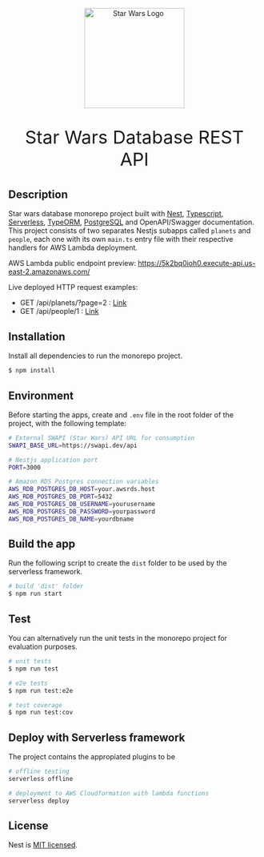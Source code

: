 <p align="center">
  <img src="https://upload.wikimedia.org/wikipedia/commons/6/6c/Star_Wars_Logo.svg" width="200" alt="Star Wars Logo" />
</p>
<p align="center" style="font-size:36px;">Star Wars Database REST API<p>

## Description

Star wars database monorepo project built with [Nest](https://github.com/nestjs/nest), [Typescript](https://www.typescriptlang.org/), [Serverless](https://serverless.com), [TypeORM](https://https://typeorm.io/), [PostgreSQL](https://https://www.postgresql.org/) and OpenAPI/Swagger documentation. This project consists of two separates Nestjs subapps called `planets` and `people`, each one with its own `main.ts` entry file with their respective handlers for AWS Lambda deployment.

AWS Lambda public endpoint preview: https://5k2bq0ioh0.execute-api.us-east-2.amazonaws.com/

Live deployed HTTP request examples: 
 - GET /api/planets/?page=2 : [Link](https://5k2bq0ioh0.execute-api.us-east-2.amazonaws.com/api/planets/?page=2) 
 - GET /api/people/1 : [Link](https://5k2bq0ioh0.execute-api.us-east-2.amazonaws.com/api/people/1)


## Installation

Install all dependencies to run the monorepo project.

```bash
$ npm install
```

## Environment

Before starting the apps, create and `.env` file in the root folder of the project, with the following template:

```bash
# External SWAPI (Star Wars) API URL for consumption
SWAPI_BASE_URL=https://swapi.dev/api

# Nestjs application port
PORT=3000 

# Amazon RDS Postgres connection variables
AWS_RDB_POSTGRES_DB_HOST=your.awsrds.host
AWS_RDB_POSTGRES_DB_PORT=5432
AWS_RDB_POSTGRES_DB_USERNAME=yourusername
AWS_RDB_POSTGRES_DB_PASSWORD=yourpassword
AWS_RDB_POSTGRES_DB_NAME=yourdbname 
```

## Build the app

Run the following script to create the `dist` folder to be used by the serverless framework.

```bash
# build 'dist' folder
$ npm run start
```

## Test

You can alternatively run the unit tests in the monorepo project for evaluation purposes.

```bash
# unit tests
$ npm run test

# e2e tests
$ npm run test:e2e

# test coverage
$ npm run test:cov
```

## Deploy with Serverless framework

The project contains the appropiated plugins to be 

```bash
# offline testing
serverless offline

# deployment to AWS Cloudformation with lambda functions
serverless deploy
```

## License

Nest is [MIT licensed](LICENSE).
